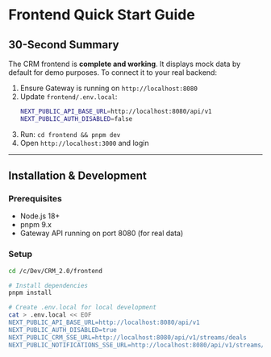# Frontend Quick Start Guide

## 30-Second Summary

The CRM frontend is **complete and working**. It displays mock data by default for demo purposes. To connect it to your real backend:

1. Ensure Gateway is running on `http://localhost:8080`
2. Update `frontend/.env.local`:
   ```bash
   NEXT_PUBLIC_API_BASE_URL=http://localhost:8080/api/v1
   NEXT_PUBLIC_AUTH_DISABLED=false
   ```
3. Run: `cd frontend && pnpm dev`
4. Open `http://localhost:3000` and login

---

## Installation & Development

### Prerequisites
- Node.js 18+
- pnpm 9.x
- Gateway API running on port 8080 (for real data)

### Setup
```bash
cd /c/Dev/CRM_2.0/frontend

# Install dependencies
pnpm install

# Create .env.local for local development
cat > .env.local << EOF
NEXT_PUBLIC_API_BASE_URL=http://localhost:8080/api/v1
NEXT_PUBLIC_AUTH_DISABLED=true
NEXT_PUBLIC_CRM_SSE_URL=http://localhost:8080/api/v1/streams/deals
NEXT_PUBLIC_NOTIFICATIONS_SSE_URL=http://localhost:8080/api/v1/streams/notifications
